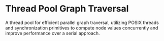 # Thread Pool Graph Traversal

A thread pool for efficient parallel graph traversal, utilizing POSIX threads and synchronization primitives to compute node values concurrently and improve performance over a serial approach.
